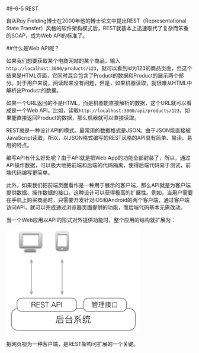 #9-6-5 REST


自从Roy Fielding博士在2000年他的博士论文中提出REST（Representational State Transfer）风格的软件架构模式后，REST就基本上迅速取代了复杂而笨重的SOAP，成为Web API的标准了。

##什么是Web API呢？

如果我们想要获取某个电商网站的某个商品，输入`http://localhost:3000/products/123`，就可以看到id为123的商品页面，但这个结果是HTML页面，它同时混合包含了Product的数据和Product的展示两个部分。对于用户来说，阅读起来没有问题，但是，如果机器读取，就很难从HTML中解析出Product的数据。

如果一个URL返回的不是HTML，而是机器能直接解析的数据，这个URL就可以看成是一个Web API。比如，读取`http://localhost:3000/api/products/123`，如果能直接返回Product的数据，那么机器就可以直接读取。

REST就是一种设计API的模式。最常用的数据格式是JSON。由于JSON能直接被JavaScript读取，所以，以JSON格式编写的REST风格的API具有简单、易读、易用的特点。

编写API有什么好处呢？由于API就是把Web App的功能全部封装了，所以，通过API操作数据，可以极大地把前端和后端的代码隔离，使得后端代码易于测试，前端代码编写更简单。

此外，如果我们把前端页面看作是一种用于展示的客户端，那么API就是为客户端提供数据、操作数据的接口。这种设计可以获得极高的扩展性。例如，当用户需要在手机上购买商品时，只需要开发针对iOS和Android的两个客户端，通过客户端访问API，就可以完成通过浏览器页面提供的功能，而后端代码基本无需改动。

当一个Web应用以API的形式对外提供功能时，整个应用的结构就扩展为：

![REST-arch](../image/chapter9/9-6-5-1.jpg)

把网页视为一种客户端，是REST架构可扩展的一个关键。